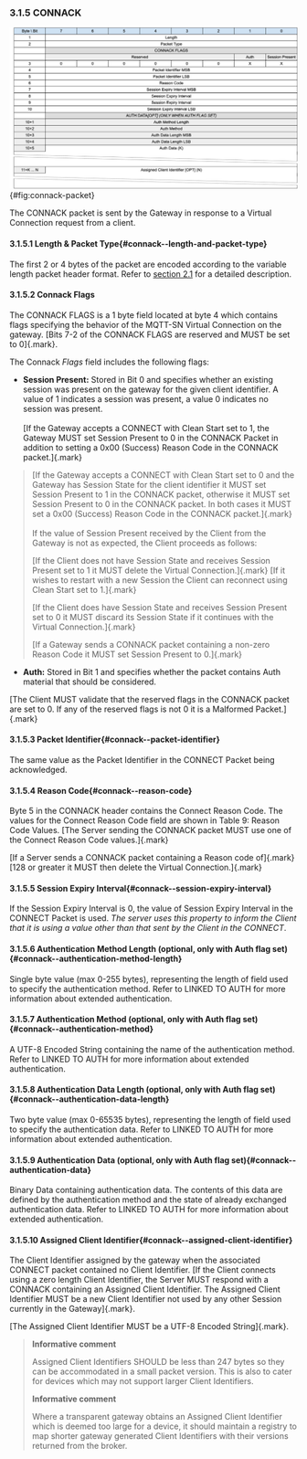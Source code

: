 <!-- transformation-note: left upstream numbering of headings for verification -->
### 3.1.5 CONNACK

![CONNACK Packet](images/packet/connack.png "CONNACK Packet"){#fig:connack-packet}

The CONNACK packet is sent by the Gateway in response to a Virtual Connection request from a client.

<!-- transformation-note: left upstream numbering of headings for verification -->
#### 3.1.5.1 Length &amp; Packet Type{#connack--length-and-packet-type}

The first 2 or 4 bytes of the packet are encoded according to the variable length packet header format.
Refer to [section 2.1](#structure-of-an-mqtt-sn-control-packet) for a detailed description.

<!-- transformation-note: left upstream numbering of headings for verification -->
#### 3.1.5.2 Connack Flags

The CONNACK FLAGS is a 1 byte field located at byte 4 which contains flags specifying the behavior of the MQTT-SN Virtual Connection on the gateway.
[Bits 7-2 of the CONNACK FLAGS are reserved and MUST be set to 0]{.mark}.

The Connack *Flags* field includes the following flags:

-   **Session Present:** Stored in Bit 0 and specifies whether an existing session was present on the gateway for the given client identifier. A value
    of 1 indicates a session was present, a value 0 indicates no session was present.\
    \
    [If the Gateway accepts a CONNECT with Clean Start set to 1, the Gateway MUST set Session Present to 0 in the CONNACK Packet in addition to
    setting a 0x00 (Success) Reason Code in the CONNACK packet.]{.mark}

> [If the Gateway accepts a CONNECT with Clean Start set to 0 and the Gateway has Session State for the client identifier it MUST set Session Present
> to 1 in the CONNACK packet, otherwise it MUST set Session Present to 0 in the CONNACK packet. In both cases it MUST set a 0x00 (Success) Reason Code
> in the CONNACK packet.]{.mark}\
> \
> If the value of Session Present received by the Client from the Gateway is not as expected, the Client proceeds as follows:
>
> [If the Client does not have Session State and receives Session Present set to 1 it MUST delete the Virtual Connection.]{.mark} [If it wishes to
> restart with a new Session the Client can reconnect using Clean Start set to 1.]{.mark}
>
> [If the Client does have Session State and receives Session Present set to 0 it MUST discard its Session State if it continues with the Virtual
> Connection.]{.mark}
>
> [If a Gateway sends a CONNACK packet containing a non-zero Reason Code it MUST set Session Present to 0.]{.mark}

-   **Auth:** Stored in Bit 1 and specifies whether the packet contains Auth material that should be considered.

[The Client MUST validate that the reserved flags in the CONNACK packet are set to 0. If any of the reserved flags is not 0 it is a Malformed
Packet.]{.mark}

<!-- transformation-note: left upstream numbering of headings for verification -->
#### 3.1.5.3 Packet Identifier{#connack--packet-identifier}

The same value as the Packet Identifier in the CONNECT Packet being acknowledged.

<!-- transformation-note: left upstream numbering of headings for verification -->
#### 3.1.5.4 Reason Code{#connack--reason-code}

<!-- transformation-note: the below table ref upstream 9 "Reason Code Values" needs verification before transforming into a semantic ref later. -->
Byte 5 in the CONNACK header contains the Connect Reason Code. The values for the Connect Reason Code field are shown in Table 9: Reason Code Values.
[The Server sending the CONNACK packet MUST use one of the Connect Reason Code values.]{.mark}

[If a Server sends a CONNACK packet containing a Reason code of]{.mark} [128 or greater it MUST then delete the Virtual Connection.]{.mark}

<!-- transformation-note: left upstream numbering of headings for verification -->
#### 3.1.5.5 Session Expiry Interval{#connack--session-expiry-interval}

If the Session Expiry Interval is 0, the value of Session Expiry Interval in the CONNECT Packet is used. *The server uses this property to inform the
Client that it is using a value other than that sent by the Client in the CONNECT*.

<!-- transformation-note: left upstream numbering of headings for verification -->
#### 3.1.5.6 Authentication Method Length (optional, only with Auth flag set){#connack--authentication-method-length}

Single byte value (max 0-255 bytes), representing the length of field used to specify the authentication method. Refer to LINKED TO AUTH for more
information about extended authentication.

<!-- transformation-note: left upstream numbering of headings for verification -->
#### 3.1.5.7 Authentication Method (optional, only with Auth flag set){#connack--authentication-method}

A UTF-8 Encoded String containing the name of the authentication method. Refer to LINKED TO AUTH for more information about extended authentication.

<!-- transformation-note: left upstream numbering of headings for verification -->
#### 3.1.5.8 Authentication Data Length (optional, only with Auth flag set){#connack--authentication-data-length}

Two byte value (max 0-65535 bytes), representing the length of field used to specify the authentication data. Refer to LINKED TO AUTH for more
information about extended authentication.

<!-- transformation-note: left upstream numbering of headings for verification -->
#### 3.1.5.9 Authentication Data (optional, only with Auth flag set){#connack--authentication-data}

Binary Data containing authentication data. The contents of this data are defined by the authentication method and the state of already exchanged
authentication data. Refer to LINKED TO AUTH for more information about extended authentication.

<!-- transformation-note: left upstream numbering of headings for verification -->
#### 3.1.5.10 Assigned Client Identifier{#connack--assigned-client-identifier}

The Client Identifier assigned by the gateway when the associated CONNECT packet contained no Client Identifier. [If the Client connects using a zero
length Client Identifier, the Server MUST respond with a CONNACK containing an Assigned Client Identifier. The Assigned Client Identifier MUST be a
new Client Identifier not used by any other Session currently in the Gateway]{.mark}.

[The Assigned Client Identifier MUST be a UTF-8 Encoded String]{.mark}.

> **Informative comment**
>
> Assigned Client Identifiers SHOULD be less than 247 bytes so they can be accommodated in a small packet version. This is also to cater for devices
> which may not support larger Client Identifiers.
>
> **Informative comment**
>
> Where a transparent gateway obtains an Assigned Client Identifier which is deemed too large for a device, it should maintain a registry to map
> shorter gateway generated Client Identifiers with their versions returned from the broker.
